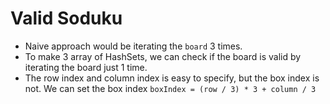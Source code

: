 # Valid Soduku
+ Naive approach would be iterating the `board` 3 times.
+ To make 3 array of HashSets, we can check if the board is valid by iterating the board just 1 time.
+ The row index and column index is easy to specify, but the box index is not. We can set the box index `boxIndex = (row / 3) * 3 + column / 3` 